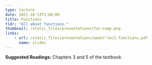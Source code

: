 ```yaml
---
type: lecture
date: 2021-10-13T1:00:00
title: Functions
tldr: "All about functions."
thumbnail: /static_files/presentations/fun-comp.png
links: 
    - url: /static_files/presentations/week7-lec2-functions.pdf
      name: slides
---
```

**Suggested Readings:**
Chapters 3 and 5 of the textbook 